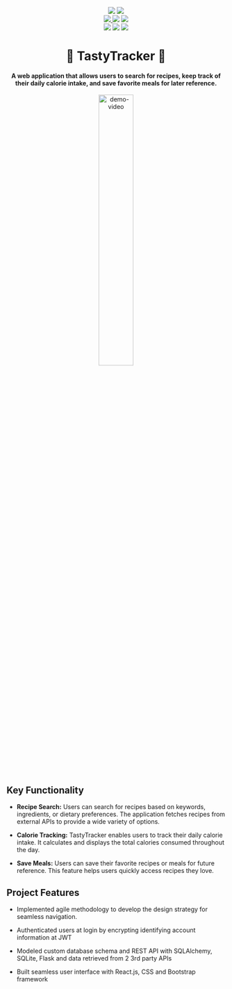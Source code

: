 <p align="center">
    <a href=""><img src="https://img.shields.io/badge/Maintained%3F-yes-green.svg" /></a>
    <a href=""><img src="https://badgen.net/github/commits/sabashahbaz/TastyTracker" /></a>
    <br>
    <a href=""><img src="https://img.shields.io/badge/Python-FFD43B?style=for-the-badge&logo=python&logoColor=blue" />
    </a>
    <a href=""><img src="https://img.shields.io/badge/Flask-000000?style=for-the-badge&logo=flask&logoColor=white" /></a>
    <a href=""><img src="https://img.shields.io/badge/SQLite-07405E?style=for-the-badge&logo=sqlite&logoColor=white" /></a>
     <br>
    <a href=""><img src="https://img.shields.io/badge/React.js-%2361DAFB.svg?style=for-the-badge&logo=react&logoColor=white"/></a>
    <a href=""><img src="https://img.shields.io/badge/Bootstrap-563D7C?style=for-the-badge&logo=bootstrap&logoColor=white" /></a>
     <a href=""><img src="https://img.shields.io/badge/CSS3-1572B6?style=for-the-badge&logo=css3&logoColor=white" /></a>

</p>

<h1 align="center"><b>🥗 TastyTracker 🥗</b></h1>
<h4 align="center"> A web application that allows users to search for recipes, keep track of their daily calorie intake, and save favorite meals for later reference.
</h4>

<p align="center">
    <img src="assets/tasty-tracker-demo.gif" alt="demo-video" width=40% height=40%/>
</p>

## Key Functionality 

- **Recipe Search:** Users can search for recipes based on keywords, ingredients, or dietary preferences. The application fetches recipes from external APIs to provide a wide variety of options.

- **Calorie Tracking:** TastyTracker enables users to track their daily calorie intake. It calculates and displays the total calories consumed throughout the day.

- **Save Meals:** Users can save their favorite recipes or meals for future reference. This feature helps users quickly access recipes they love.

## Project Features 

- Implemented agile methodology to develop the design strategy for seamless navigation.

- Authenticated users at login by encrypting identifying account information at JWT

- Modeled custom database schema and REST API with SQLAlchemy, SQLite, Flask and data retrieved from 2 3rd
party APIs

- Built seamless user interface with React.js, CSS and Bootstrap framework



<!-- ## Technologies Used

- **Frontend:** React.js, Bootstrap 5
- **Backend:** Python (Flask)
- **APIs:** Integration with recipe and nutrition APIs
- **Database:** SQLite
- **Authentication:** User login and registration -->
